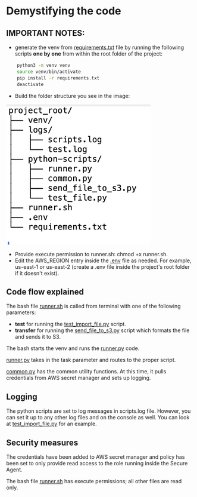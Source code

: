 # Demystifying the code

## IMPORTANT NOTES:
- generate the venv from [requirements.txt](./requirements.txt) file by running the following scripts **one by one** from within the root folder of the project: 
```Bash
    python3 -m venv venv
    source venv/bin/activate
    pip install -r requirements.txt
    deactivate
  ```
- Build the folder structure you see in the image:

![folder_structure](./folder_structure.png)

- Provide execute permission to runner.sh: chmod +x runner.sh.
- Edit the AWS_REGION entry inside the [.env](./.env) file as needed. For example, us-east-1 or us-east-2 (create a .env file inside the project's root folder if it doesn't exist).

## Code flow explained
The bash file [runner.sh](./runner.sh) is called from terminal with one of the following parameters:
- **test** for running the [test_import_file.py](./python_scripts/test_import_file.py) script.
- **transfer** for running the [send_file_to_s3.py](./python_scripts/send_file_to_s3.py) script which formats the file and sends it to S3.

The bash starts the venv and runs the [runner.py](./python_scripts/runner.py) code.

[runner.py](./python_scripts/runner.py) takes in the task parameter and routes to the proper script.

[common.py](./python_scripts/common.py) has the common utility functions. At this time, it pulls credentials from AWS secret manager and sets up logging.

## Logging
The python scripts are set to log messages in scripts.log file. However, you can set it up to any other log files and on the console as well. 
You can look at [test_import_file.py](./python_scripts//test_import_file.py) for an example.

## Security measures
The credentials have been added to AWS secret manager and policy has been set to only provide read access to the role running inside the Secure Agent.

The bash file [runner.sh](./runner.sh) has execute permissions; all other files are read only.
